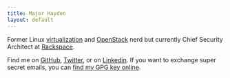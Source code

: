 ```yaml
---
title: Major Hayden
layout: default
---
```

Former Linux [virtualization](http://xen.org) and [OpenStack](http://openstack.org) nerd but currently Chief Security Architect at [Rackspace](http://rackspace.com).

Find me on [GitHub](https://github.com/rackerhacker), [Twitter](http://twitter.com/rackerhacker), or on [Linkedin](http://www.linkedin.com/in/majorhayden). If you want to exchange super secret emails, you can [find my GPG key online](http://pgp.mit.edu:11371/pks/lookup?op=get&search=0x9653FDDC6DC99178).
